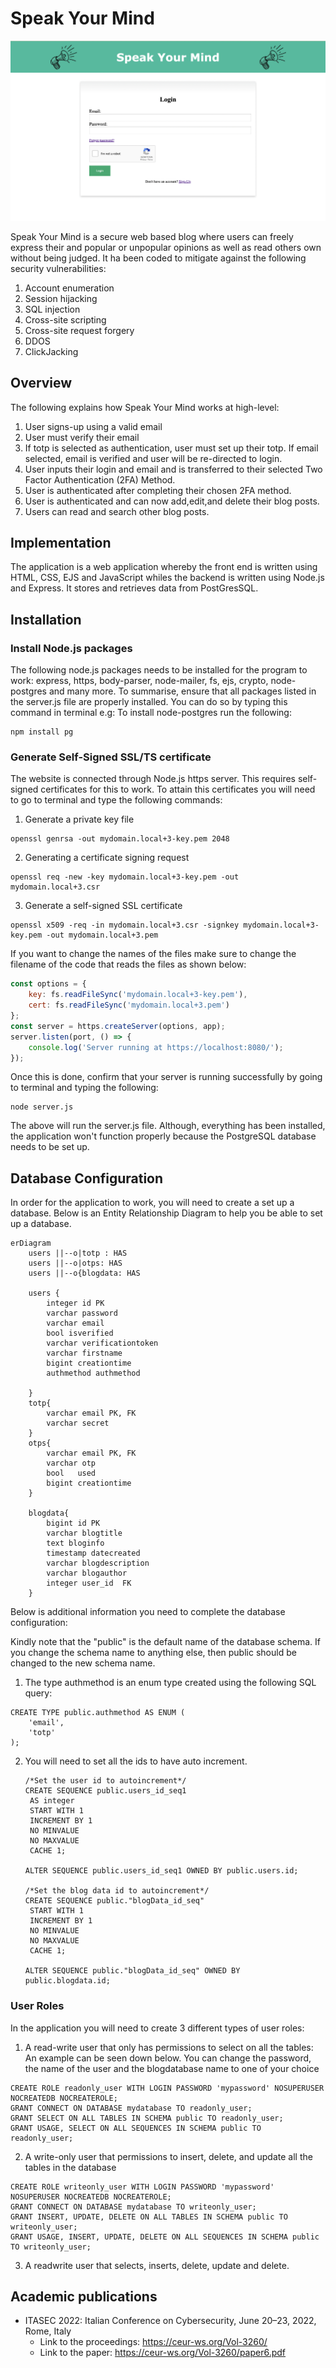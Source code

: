 # Speak Your Mind 

![Speak your mind login page](https://github.com/DSSU19/UG19Blogv2/blob/main/SpeakYourMind.png)

Speak Your Mind is a secure web based blog where users can freely express
 their and popular or unpopular opinions as well as read others own 
without being judged. It ha been coded to mitigate against the following 
security vulnerabilities:
1. Account enumeration
2. Session hijacking
3. SQL injection
4. Cross-site scripting
5. Cross-site request forgery
6. DDOS
7. ClickJacking


## Overview

The following explains how Speak Your Mind works at high-level:
1. User signs-up using a valid email
2. User must verify their email
3. If totp is selected as authentication, user must set up their totp. If email selected, email is verified and user will be re-directed to login. 
4. User inputs their login and email and is transferred to their selected Two Factor Authentication (2FA) Method. 
5. User is authenticated after completing their chosen 2FA method. 
6. User is authenticated and can now add,edit,and delete their blog posts.
7. Users can read and search other blog posts.




## Implementation

The application is a web application whereby the front end is written using
HTML, CSS, EJS and JavaScript whiles the backend is written using Node.js and Express.
It stores and retrieves data from PostGresSQL.

## Installation

### Install Node.js packages
The following node.js packages needs to be installed for the program to work:
express, https, body-parser, node-mailer, fs, ejs, crypto, node-postgres and many more. 
To summarise, ensure that all packages listed in the server.js file are properly installed. 
You can do so by typing this command in terminal e.g: To install node-postgres run the following:
```
npm install pg  
```

### Generate Self-Signed SSL/TS certificate
The website is connected through Node.js https server. This requires
self-signed certificates for this to work. To attain this certificates you will need 
to go to terminal and type the following commands:

1. Generate a private key file 
```
openssl genrsa -out mydomain.local+3-key.pem 2048
```
2. Generating a certificate signing request
```
openssl req -new -key mydomain.local+3-key.pem -out mydomain.local+3.csr
```
3. Generate a self-signed SSL certificate
```
openssl x509 -req -in mydomain.local+3.csr -signkey mydomain.local+3-key.pem -out mydomain.local+3.pem
```
If you want to change the names of the files make sure to change the filename of the
code that reads the files as shown below:
```javascript
const options = {
    key: fs.readFileSync('mydomain.local+3-key.pem'),
    cert: fs.readFileSync('mydomain.local+3.pem')
};
const server = https.createServer(options, app);
server.listen(port, () => {
    console.log('Server running at https://localhost:8080/');
});
```
Once this is done, confirm that your server is running successfully by 
going to terminal and typing the following:
```
node server.js
```
The above will run the server.js file. Although, everything has 
been installed, the application won't function properly because
the PostgreSQL database needs to be set up. 

## Database Configuration
In order for the application to work, you will need to create a set up a database.
Below is an Entity Relationship Diagram to help you be able to set up a database.



```mermaid
erDiagram
    users ||--o|totp : HAS
    users ||--o|otps: HAS
    users ||--o{blogdata: HAS
    
    users {
        integer id PK
        varchar password
        varchar email
        bool isverified
        varchar verificationtoken
        varchar firstname
        bigint creationtime
        authmethod authmethod

    }
    totp{
        varchar email PK, FK
        varchar secret
    }
    otps{
        varchar email PK, FK
        varchar otp
        bool   used
        bigint creationtime
    }

    blogdata{
        bigint id PK
        varchar blogtitle
        text bloginfo
        timestamp datecreated
        varchar blogdescription
        varchar blogauthor
        integer user_id  FK
    }
```
    

Below is additional information you need to complete
the database configuration:

Kindly note that the "public" 
is the default name of the database schema.
If you change the schema name to anything else,
then public should be changed to the new schema name. 

1. The type authmethod is an enum type created
using the following SQL query:
```postgresql
CREATE TYPE public.authmethod AS ENUM (
    'email',
    'totp'
);
```
2. You will need to set all the ids to have auto
increment. 
   ```postgresql
   /*Set the user id to autoincrement*/
   CREATE SEQUENCE public.users_id_seq1
    AS integer
    START WITH 1
    INCREMENT BY 1
    NO MINVALUE
    NO MAXVALUE
    CACHE 1;
   
   ALTER SEQUENCE public.users_id_seq1 OWNED BY public.users.id;

   /*Set the blog data id to autoincrement*/
   CREATE SEQUENCE public."blogData_id_seq"
    START WITH 1
    INCREMENT BY 1
    NO MINVALUE
    NO MAXVALUE
    CACHE 1;
   
   ALTER SEQUENCE public."blogData_id_seq" OWNED BY public.blogdata.id;
   ```

### User Roles
In the application you will need to create 3 different types of user roles:
1. A read-write user that only has permissions to select on all the tables:
    An example can be seen down below. You can change the password, the name
   of the user and the blogdatabase name to one of your choice
```postgresql
CREATE ROLE readonly_user WITH LOGIN PASSWORD 'mypassword' NOSUPERUSER NOCREATEDB NOCREATEROLE;
GRANT CONNECT ON DATABASE mydatabase TO readonly_user;
GRANT SELECT ON ALL TABLES IN SCHEMA public TO readonly_user;
GRANT USAGE, SELECT ON ALL SEQUENCES IN SCHEMA public TO readonly_user;
```
2. A write-only user that permissions to insert, delete, and update all the tables
in the database
  ```postgresql
CREATE ROLE writeonly_user WITH LOGIN PASSWORD 'mypassword' NOSUPERUSER NOCREATEDB NOCREATEROLE;
GRANT CONNECT ON DATABASE mydatabase TO writeonly_user;
GRANT INSERT, UPDATE, DELETE ON ALL TABLES IN SCHEMA public TO writeonly_user;
GRANT USAGE, INSERT, UPDATE, DELETE ON ALL SEQUENCES IN SCHEMA public TO writeonly_user;
``` 

3. A readwrite user that selects, inserts, delete, update and delete. 


## Academic publications
- ITASEC 2022: Italian Conference on Cybersecurity, June 20–23, 2022, Rome, Italy
    - Link to the proceedings: https://ceur-ws.org/Vol-3260/
    - Link to the paper: https://ceur-ws.org/Vol-3260/paper6.pdf
    
